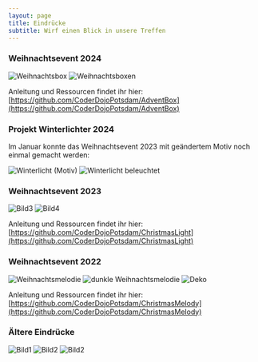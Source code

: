 ```yaml
---
layout: page
title: Eindrücke
subtitle: Wirf einen Blick in unsere Treffen
---
```


### Weihnachtsevent 2024

![Weihnachtsbox](/assets/img/2024-12-15-weihnachtsbox.jpg)
![Weihnachtsboxen](/assets/img/2024-12-15-weihnachtsboxen.jpg)

Anleitung und Ressourcen findet ihr hier: [https://github.com/CoderDojoPotsdam/AdventBox](https://github.com/CoderDojoPotsdam/AdventBox)


### Projekt Winterlichter 2024

Im Januar konnte das Weihnachtsevent 2023 mit geändertem Motiv noch einmal gemacht werden:

![Winterlicht (Motiv)](/assets/img/2024-01-13-Winterprojekt.jpeg)
![Winterlicht beleuchtet](/assets/img/2024-01-13-Winterprojekt2.jpeg)


### Weihnachtsevent 2023

![Bild3](/assets/img/weihnachten_2023.jpg)
![Bild4](/assets/img/rotes_Weihnachtslicht.jpg)

Anleitung und Ressourcen findet ihr hier: [https://github.com/CoderDojoPotsdam/ChristmasLight](https://github.com/CoderDojoPotsdam/ChristmasLight)

### Weihnachtsevent 2022
![Weihnachtsmelodie](/assets/img/2022-weihnachtsmelodie.jpg)
![dunkle Weihnachtsmelodie](/assets/img/2022-weihnachtsmelodie2.jpg)
![Deko](/assets/img/weihnachtsdeko.jpeg)

Anleitung und Ressourcen findet ihr hier: [https://github.com/CoderDojoPotsdam/ChristmasMelody](https://github.com/CoderDojoPotsdam/ChristmasMelody)


### Ältere Eindrücke

![Bild1](/assets/img/solder_ornament.jpg)
![Bild2](/assets/img/collage.jpg)
![Bild2](/assets/img/photo_group.jpg)
